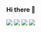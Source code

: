 ### Hi there 👋
<img src="https://media.giphy.com/media/RbDKaczqWovIugyJmW/giphy.gif"/>
<a href="https://www.linkedin.com/in/josephcoats501/"><img src="https://img.shields.io/badge/LinkedIn-blue"/></a>
<a href="https://www.youtube.com/realpolojoe"><img src="https://img.shields.io/badge/YouTube-red"/></a>
<a href="https://edabit.com/user/37ua3BGXLQawJwCBa"><img src="https://img.shields.io/badge/Edabit-green"/></a>
<!--
**polojoe1/polojoe1** is a ✨ _special_ ✨ repository because its `README.md` (this file) appears on your GitHub profile.

Here are some ideas to get you started:

- 🔭 I’m currently working on ...
- 🌱 I’m currently learning ...
- 👯 I’m looking to collaborate on ...
- 🤔 I’m looking for help with ...
- 💬 Ask me about ...
- 📫 How to reach me: ...
- 😄 Pronouns: ...
- ⚡ Fun fact: ...
-->
